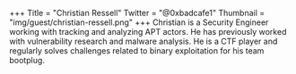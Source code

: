 +++
Title = "Christian Ressell"
Twitter = "@0xbadcafe1"
Thumbnail = "img/guest/christian-ressell.png"
+++
Christian is a Security Engineer working with tracking and analyzing APT actors. He has previously worked with vulnerability research and malware analysis. He is a CTF player and regularly solves challenges related to binary exploitation for his team bootplug.